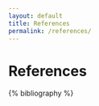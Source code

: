 ```yaml
---
layout: default
title: References
permalink: /references/
---
```


<section class="site-content">

</section>

# References

{% bibliography %}
  

